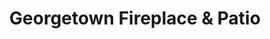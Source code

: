 ---
title: "Georgetown Fireplace & Patio"
url: /georgetown/georgetown-fireplace-und-patio/
shop: Kamine & Öfen
---